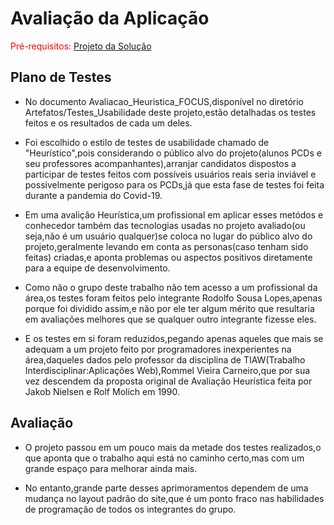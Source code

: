 # Avaliação da Aplicação

<span style="color:red">Pré-requisitos: <a href="6-Implementação.md"> Projeto da Solução</a></span>

## Plano de Testes

 * No documento Avaliacao_Heuristica_FOCUS,disponível no diretório Artefatos/Testes_Usabilidade deste projeto,estão detalhadas os testes feitos e os resultados de cada um deles.

 * Foi escolhido o estilo de testes de usabilidade chamado de "Heurístico",pois considerando o público alvo do projeto(alunos PCDs e seu professores acompanhantes),arranjar candidatos dispostos a participar de testes feitos com possíveis usuários reais seria inviável e possivelmente perigoso para os PCDs,já que esta fase de testes foi feita durante a pandemia do Covid-19.

 * Em uma avalição Heurística,um profissional em aplicar esses metódos e conhecedor também das tecnologias usadas no projeto avaliado(ou seja,não é um usuário qualquer)se coloca no lugar do público alvo do projeto,geralmente levando em conta as personas(caso tenham sido feitas) criadas,e aponta problemas ou aspectos positivos diretamente para a equipe de desenvolvimento.
 
 * Como não o grupo deste trabalho não tem acesso a um profissional da área,os testes foram feitos pelo integrante Rodolfo Sousa Lopes,apenas porque foi dividido assim,e não por ele ter algum mérito que resultaria em avaliações melhores que se qualquer outro integrante fizesse eles.

* E os testes em si foram reduzidos,pegando apenas aqueles que mais se adequam a um projeto feito por programadores inexperientes na área,daqueles dados pelo professor da disciplina de TIAW(Trabalho Interdisciplinar:Aplicações Web),Rommel Vieira Carneiro,que por sua vez descendem da proposta original de Avaliação Heurística feita por Jakob Nielsen e Rolf Molich em 1990.

## Avaliação

 * O projeto passou em um pouco mais da metade dos testes realizados,o que aponta que o trabalho aqui está no caminho certo,mas com um grande espaço para melhorar ainda mais.

 * No entanto,grande parte desses aprimoramentos dependem de uma mudança no layout padrão do site,que é um ponto fraco nas habilidades de programação de todos os integrantes do grupo.


